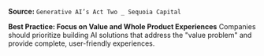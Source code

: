 **Source:** `Generative AI’s Act Two _ Sequoia Capital`

**Best Practice: Focus on Value and Whole Product Experiences**
Companies should prioritize building AI solutions that address the "value problem" and provide complete, user-friendly experiences.
